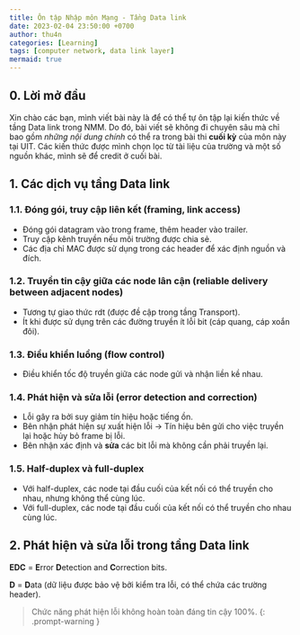 ```yaml
---
title: Ôn tập Nhập môn Mạng - Tầng Data link
date: 2023-02-04 23:50:00 +0700
author: thu4n
categories: [Learning]
tags: [computer network, data link layer]
mermaid: true
---
```

## 0. Lời mở đầu
Xin chào các bạn, mình viết bài này là để có thể tự ôn tập lại kiến thức về tầng Data link trong NMM. Do đó, bài viết sẽ không đi chuyên sâu mà chỉ bao gồm *những nội dung chính* có thể ra trong bài thi **cuối kỳ** của môn này tại UIT.
Các kiến thức được mình chọn lọc từ tài liệu của trường và một số nguồn khác, mình sẽ để credit ở cuối bài.

## 1. Các dịch vụ tầng Data link

### 1.1. Đóng gói, truy cập liên kết (framing, link access)

- Đóng gói datagram vào trong frame, thêm header vào trailer.
- Truy cập kênh truyền nếu môi trường được chia sẻ.
- Các địa chỉ MAC được sử dụng trong các header để xác định nguồn và đích.

### 1.2. Truyền tin cậy giữa các node lân cận (reliable delivery between adjacent nodes)

- Tương tự giao thức rdt (được đề cập trong tầng Transport).
- Ít khi được sử dụng trên các đường truyền ít lỗi bit (cáp quang, cáp xoắn đôi).

### 1.3. Điều khiển luồng (flow control)

- Điều khiển tốc độ truyền giữa các node gửi và nhận liền kề nhau.

### 1.4. Phát hiện và sửa lỗi (error detection and correction)

- Lỗi gây ra bởi suy giảm tín hiệu hoặc tiếng ồn.
- Bên nhận phát hiện sự xuất hiện lỗi -> Tín hiệu bên gửi cho việc truyền lại hoặc hủy bỏ frame bị lỗi.
- Bên nhận xác định và **sửa** các bit lỗi mà không cần phải truyền lại.

### 1.5. Half-duplex và full-duplex

- Với half-duplex, các node tại đầu cuối của kết nối có thể truyền cho nhau, nhưng không thể cùng lúc.
- Với full-duplex, các node tại đầu cuối của kết nối có thể truyền cho nhau cùng lúc.

## 2. Phát hiện và sửa lỗi trong tầng Data link

**EDC** = **E**rror **D**etection and **C**orrection bits.

**D** = **D**ata (dữ liệu được bảo vệ bởi kiểm tra lỗi, có thể chứa các trường header).

> Chức năng phát hiện lỗi không hoàn toàn đáng tin cậy 100%.
{: .prompt-warning }